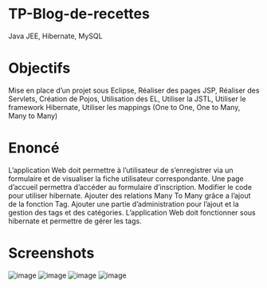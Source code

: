 # TP-Blog-de-recettes
Java JEE, Hibernate, MySQL

# Objectifs
Mise en place d’un projet sous Eclipse,
Réaliser des pages JSP, 
Réaliser des Servlets, 
Création de Pojos, 
Utilisation des EL, 
Utiliser la JSTL, 
Utiliser le framework Hibernate, 
Utiliser les mappings (One to One, One to Many, Many to Many)

# Enoncé
L’application Web doit permettre à l’utilisateur de s’enregistrer via un formulaire et de visualiser la fiche utilisateur correspondante. Une page d’accueil permettra d’accéder au formulaire d’inscription. Modifier le code pour utiliser hibernate. Ajouter des relations Many To Many grâce a l’ajout de la fonction Tag. Ajouter une partie d’administration pour l’ajout et la gestion des tags et des catégories. L’application Web doit fonctionner sous hibernate et permettre de gérer les tags.

# Screenshots
![image](https://github.com/handrianasolo/tp-blog-recettes/blob/master/screenshots/capture_ecran_accueil.PNG)
![image](https://github.com/handrianasolo/tp-blog-recettes/blob/master/screenshots/capture_ecran_inscription.PNG)
![image](https://github.com/handrianasolo/tp-blog-recettes/blob/master/screenshots/capture_ecran_connection_membre.PNG)
![image](https://github.com/handrianasolo/tp-blog-recettes/blob/master/screenshots/capture_ecran_page_membre_connecter.PNG)


